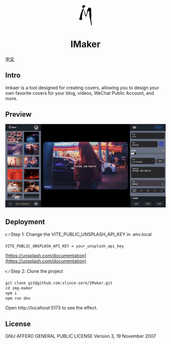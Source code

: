 <p align="center">
  <img src="/public/favicon.png" alt="favicon">
</p>
<h1 align="center"> IMaker </h1>
<a href="/READMECN.md">中文</a>

## Intro

Imkaer is a tool designed for creating covers, allowing you to design your own favorite covers for your blog, videos, WeChat Public Account, and more.

## Preview

![intro](/public/intro.png)

## Deployment

👉Step 1: Change the VITE_PUBLIC_UNSPLASH_API_KEY in .env.local

    VITE_PUBLIC_UNSPLASH_API_KEY = your_unsplash_api_key

[https://unsplash.com/documentation](https://unsplash.com/documentation)

👉Step 2: Clone the project

    git clone git@github.com:slince-zero/IMaker.git
    cd img-maker
    npm i
    npm run dev

Open http://localhost:5173 to see the effect.

## License

GNU AFFERO GENERAL PUBLIC LICENSE Version 3, 19 November 2007
